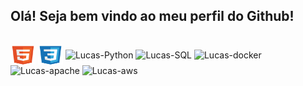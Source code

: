 ## Olá! Seja bem vindo ao meu perfil do Github! 

<div style="display: inline_block"><br>
  <img align="center" alt="Lucas-HTML" height="30" width="40" src="https://raw.githubusercontent.com/devicons/devicon/master/icons/html5/html5-original.svg"/>
  <img align="center" alt="Lucas-CSS" height="30" width="40" src="https://raw.githubusercontent.com/devicons/devicon/master/icons/css3/css3-original.svg"/>
  <img align="center" alt="Lucas-Python" height="40" width="50" src="https://cdn.jsdelivr.net/gh/devicons/devicon/icons/python/python-original-wordmark.svg"/>
  <img align="center" alt="Lucas-SQL" height="40" width="50" src="https://cdn.jsdelivr.net/gh/devicons/devicon/icons/sqlalchemy/sqlalchemy-original.svg"/>
  <img align="center" alt="Lucas-docker" height="40" width="50" src="https://cdn.jsdelivr.net/gh/devicons/devicon/icons/docker/docker-original-wordmark.svg"/>
  <img align="center" alt="Lucas-apache" height="60" width="60" src="https://cdn.jsdelivr.net/gh/devicons/devicon/icons/apache/apache-line-wordmark.svg"/>
  <img align="center" alt="Lucas-aws" height="70" width="90" src="https://cdn.jsdelivr.net/gh/devicons/devicon/icons/amazonwebservices/amazonwebservices-original-wordmark.svg"/>
  
</div>


<!---
- 👋 Hi, I’m @LucasAndrade
- 👀 I’m interested in Data Science and AI (Artificial Inteligence)
- 🌱 I’m currently learning more about Python
- 💞️ I’m looking to collaborate on enviroment and new technologies
- 📫 To contact me it's simple, just follow the link: https://www.linkedin.com/in/lucasandradesobreirasantos/


Lucas1478/Lucas1478 is a ✨ special ✨ repository because its `README.md` (this file) appears on your GitHub profile.
You can click the Preview link to take a look at your changes.
--->
